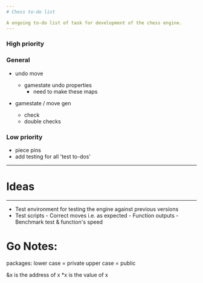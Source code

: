 ```yaml
---
# Chess to-do list

A ongoing to-do list of task for development of the chess engine.
---
```


### High priority

### General

- undo move

  - gamestate undo properties
    - need to make these maps

- gamestate / move gen
  - check
  - double checks

### Low priority

- piece pins
- add testing for all 'test to-dos'

---

# Ideas

---

- Test environment for testing the engine against previous versions
- Test scripts - Correct moves i.e. as expected - Function outputs - Benchmark test & function's speed

# Go Notes:

packages:
lower case = private
upper case = public

&x is the address of x
\*x is the value of x
